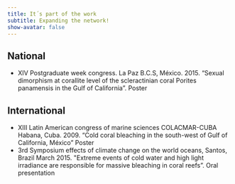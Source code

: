 ```yaml
---
title: It´s part of the work
subtitle: Expanding the network!
show-avatar: false
---
```


## National
 * XIV Postgraduate week congress. La Paz B.C.S, México. 2015. “Sexual dimorphism at corallite level of the scleractinian coral Porites panamensis in the Gulf of California”. Poster  

## International 
 * XIII Latin American congress of marine sciences COLACMAR-CUBA Habana, Cuba. 2009. “Cold coral bleaching in the south-west of Gulf of California, México” Poster 
 * 3rd Symposium effects of climate change on the world oceans, Santos, Brazil March 2015. "Extreme events of cold water and high light irradiance are responsible for massive bleaching in coral reefs”. Oral presentation 
